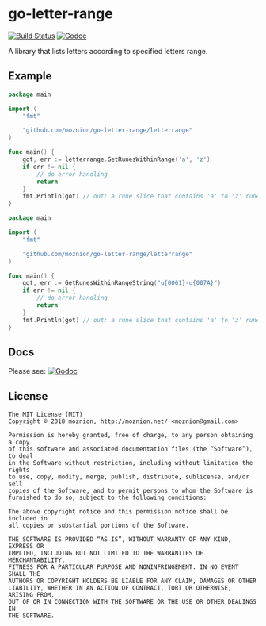 go-letter-range
==

[![Build Status](https://travis-ci.org/moznion/go-letter-range.svg?branch=master)](https://travis-ci.org/moznion/go-letter-range) [![Godoc](http://img.shields.io/badge/godoc-reference-blue.svg?style=flat)](http://godoc.org/github.com/moznion/go-letter-range/letterrange)

A library that lists letters according to specified letters range.

Example
--

```go
package main

import (
	"fmt"

	"github.com/moznion/go-letter-range/letterrange"
)

func main() {
	got, err := letterrange.GetRunesWithinRange('a', 'z')
	if err != nil {
		// do error handling
		return
	}
	fmt.Println(got) // out: a rune slice that contains 'a' to 'z' runes
}
```

```go
package main

import (
	"fmt"

	"github.com/moznion/go-letter-range/letterrange"
)

func main() {
	got, err := GetRunesWithinRangeString("u{0061}-u{007A}")
	if err != nil {
		// do error handling
		return
	}
	fmt.Println(got) // out: a rune slice that contains 'a' to 'z' runes
}
```

Docs
--

Please see: [![Godoc](http://img.shields.io/badge/godoc-reference-blue.svg?style=flat)](http://godoc.org/github.com/moznion/go-letter-range/letterrange)

License
--

```
The MIT License (MIT)
Copyright © 2018 moznion, http://moznion.net/ <moznion@gmail.com>

Permission is hereby granted, free of charge, to any person obtaining a copy
of this software and associated documentation files (the “Software”), to deal
in the Software without restriction, including without limitation the rights
to use, copy, modify, merge, publish, distribute, sublicense, and/or sell
copies of the Software, and to permit persons to whom the Software is
furnished to do so, subject to the following conditions:

The above copyright notice and this permission notice shall be included in
all copies or substantial portions of the Software.

THE SOFTWARE IS PROVIDED “AS IS”, WITHOUT WARRANTY OF ANY KIND, EXPRESS OR
IMPLIED, INCLUDING BUT NOT LIMITED TO THE WARRANTIES OF MERCHANTABILITY,
FITNESS FOR A PARTICULAR PURPOSE AND NONINFRINGEMENT. IN NO EVENT SHALL THE
AUTHORS OR COPYRIGHT HOLDERS BE LIABLE FOR ANY CLAIM, DAMAGES OR OTHER
LIABILITY, WHETHER IN AN ACTION OF CONTRACT, TORT OR OTHERWISE, ARISING FROM,
OUT OF OR IN CONNECTION WITH THE SOFTWARE OR THE USE OR OTHER DEALINGS IN
THE SOFTWARE.
```

